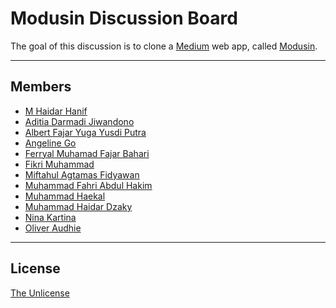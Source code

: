 # Modusin Discussion Board

The goal of this discussion is to clone a [Medium](https://medium.com) web app, called [Modusin](https://modusin.com).

---

## Members

* [M Haidar Hanif](https://github.com/mhaidarh)
* [Aditia Darmadi Jiwandono](https://github.com/aditiadj)
* [Albert Fajar Yuga Yusdi Putra]()
* [Angeline Go](https://github.com/angelinego)
* [Ferryal Muhamad Fajar Bahari](https://github.com/ferryal)
* [Fikri Muhammad](https://github.com/FikrimSanad)
* [Miftahul Agtamas Fidyawan](https://github.com/agtamasmiftahul)
* [Muhammad Fahri Abdul Hakim](https://github.com/fahriabdhakim)
* [Muhammad Haekal](https://github.com/muhammadhaekal)
* [Muhammad Haidar Dzaky](https://github.com/haidardzaky)
* [Nina Kartina]()
* [Oliver Audhie]()

---

## License

[The Unlicense](./LICENSE)
